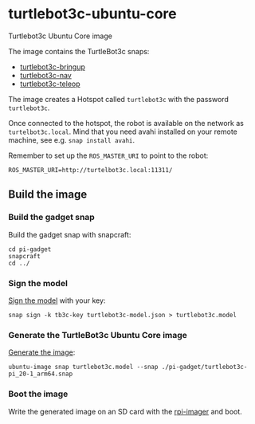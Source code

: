 # turtlebot3c-ubuntu-core
Turtlebot3c Ubuntu Core image

The image contains the TurtleBot3c snaps:
- [turtlebot3c-bringup](https://snapcraft.io/turtlebot3c-bringup)
- [turtlebot3c-nav](https://snapcraft.io/turtlebot3c-nav)
- [turtlebot3c-teleop](https://snapcraft.io/turtlebot3c-teleop)

The image creates a Hotspot called `turtlebot3c`
with the password `turtlebot3c`.

Once connected to the hotspot,
the robot is available on the network as `turtelbot3c.local`.
Mind that you need avahi installed on your remote machine, see e.g. `snap install avahi`.

Remember to set up the `ROS_MASTER_URI` to point to the robot:

```
ROS_MASTER_URI=http://turtelbot3c.local:11311/
```

## Build the image

### Build the gadget snap

Build the gadget snap with snapcraft:

```
cd pi-gadget
snapcraft
cd ../
```

### Sign the model

[Sign the model](https://ubuntu.com/core/docs/sign-model-assertion) with your key:

```
snap sign -k tb3c-key turtlebot3c-model.json > turtlebot3c.model
```

### Generate the TurtleBot3c Ubuntu Core image

[Generate the image](https://ubuntu.com/core/docs/build-write-image):

```
ubuntu-image snap turtlebot3c.model --snap ./pi-gadget/turtlebot3c-pi_20-1_arm64.snap
```

### Boot the image

Write the generated image on an SD card with the [rpi-imager](https://snapcraft.io/rpi-imager) and boot.


